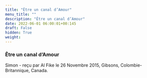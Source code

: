 ```yaml
---
title: "Être un canal d’Amour"
menu_title: ""
description: "Être un canal d’Amour"
date: 2022-06-01 06:00:01+00:145
draft: False
hidden: True
weight:
---
```

### Être un canal d’Amour

Simon - reçu par Al Fike le 26 Novembre 2015, Gibsons, Colombie-Britannique, Canada.



